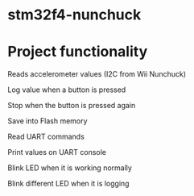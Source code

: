 # stm32f4-nunchuck

# Project functionality

Reads accelerometer values (I2C from Wii Nunchuck)

Log value when a button is pressed

Stop when the button is pressed again

Save into Flash memory

Read UART commands

Print values on UART console

Blink LED when it is working normally

Blink different LED when it is logging

